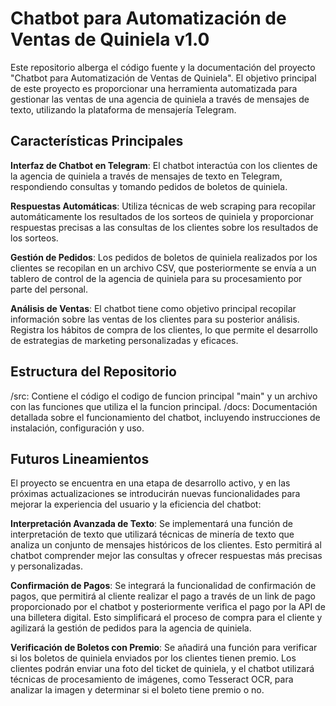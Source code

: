 # Chatbot para Automatización de Ventas de Quiniela v1.0
Este repositorio alberga el código fuente y la documentación del proyecto "Chatbot para Automatización de Ventas de Quiniela". El objetivo principal de este proyecto es proporcionar una herramienta automatizada para gestionar las ventas de una agencia de quiniela a través de mensajes de texto, utilizando la plataforma de mensajería Telegram.
## Características Principales
**Interfaz de Chatbot en Telegram**: El chatbot interactúa con los clientes de la agencia de quiniela a través de mensajes de texto en Telegram, respondiendo consultas y tomando pedidos de boletos de quiniela.

**Respuestas Automáticas**: Utiliza técnicas de web scraping para recopilar automáticamente los resultados de los sorteos de quiniela y proporcionar respuestas precisas a las consultas de los clientes sobre los resultados de los sorteos.

**Gestión de Pedidos**: Los pedidos de boletos de quiniela realizados por los clientes se recopilan en un archivo CSV, que posteriormente se envía a un tablero de control de la agencia de quiniela para su procesamiento por parte del personal.

**Análisis de Ventas**: El chatbot tiene como objetivo principal recopilar información sobre las ventas de los clientes para su posterior análisis. Registra los hábitos de compra de los clientes, lo que permite el desarrollo de estrategias de marketing personalizadas y eficaces.

## Estructura del Repositorio
/src: Contiene el código el codigo de funcion principal "main" y un archivo con las funciones que utiliza el la funcion principal.
/docs: Documentación detallada sobre el funcionamiento del chatbot, incluyendo instrucciones de instalación, configuración y uso.


## Futuros Lineamientos
El proyecto se encuentra en una etapa de desarrollo activo, y en las próximas actualizaciones se introducirán nuevas funcionalidades para mejorar la experiencia del usuario y la eficiencia del chatbot:

**Interpretación Avanzada de Texto**: Se implementará una función de interpretación de texto que utilizará técnicas de minería de texto que analiza un conjunto de mensajes históricos de los clientes. Esto permitirá al chatbot comprender mejor las consultas y ofrecer respuestas más precisas y personalizadas.

**Confirmación de Pagos**: Se integrará la funcionalidad de confirmación de pagos, que permitirá al cliente realizar el pago a través de un link de pago proporcionado por el chatbot y posteriormente verifica el pago por la API de una billetera digital. Esto simplificará el proceso de compra para el cliente y agilizará la gestión de pedidos para la agencia de quiniela.

**Verificación de Boletos con Premio**: Se añadirá una función para verificar si los boletos de quiniela enviados por los clientes tienen premio. Los clientes podrán enviar una foto del ticket de quiniela, y el chatbot utilizará técnicas de procesamiento de imágenes, como Tesseract OCR, para analizar la imagen y determinar si el boleto tiene premio o no.
